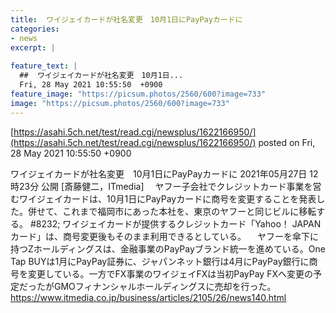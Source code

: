 ```yaml
---
title:  ワイジェイカードが社名変更　10月1日にPayPayカードに  
categories:
- news
excerpt: |
  
feature_text: |
  ##  ワイジェイカードが社名変更　10月1日...
  Fri, 28 May 2021 10:55:50  +0900
feature_image: "https://picsum.photos/2560/600?image=733"
image: "https://picsum.photos/2560/600?image=733"
---
```


[https://asahi.5ch.net/test/read.cgi/newsplus/1622166950/](https://asahi.5ch.net/test/read.cgi/newsplus/1622166950/)
posted on Fri, 28 May 2021 10:55:50  +0900

<!--more-->

ワイジェイカードが社名変更　10月1日にPayPayカードに 2021年05月27日 12時23分 公開 [斎藤健二，ITmedia] 　ヤフー子会社でクレジットカード事業を営むワイジェイカードは、10月1日にPayPayカードに商号を変更することを発表した。併せて、これまで福岡市にあった本社を、東京のヤフーと同じビルに移転する。 #8232; ワイジェイカードが提供するクレジットカード「Yahoo！ JAPANカード」は、商号変更後もそのまま利用できるとしている。 　ヤフーを傘下に持つZホールディングスは、金融事業のPayPayブランド統一を進めている。One Tap BUYは1月にPayPay証券に、ジャパンネット銀行は4月にPayPay銀行に商号を変更している。一方でFX事業のワイジェイFXは当初PayPay FXへ変更の予定だったがGMOフィナンシャルホールディングスに売却を行った。 https://www.itmedia.co.jp/business/articles/2105/26/news140.html
